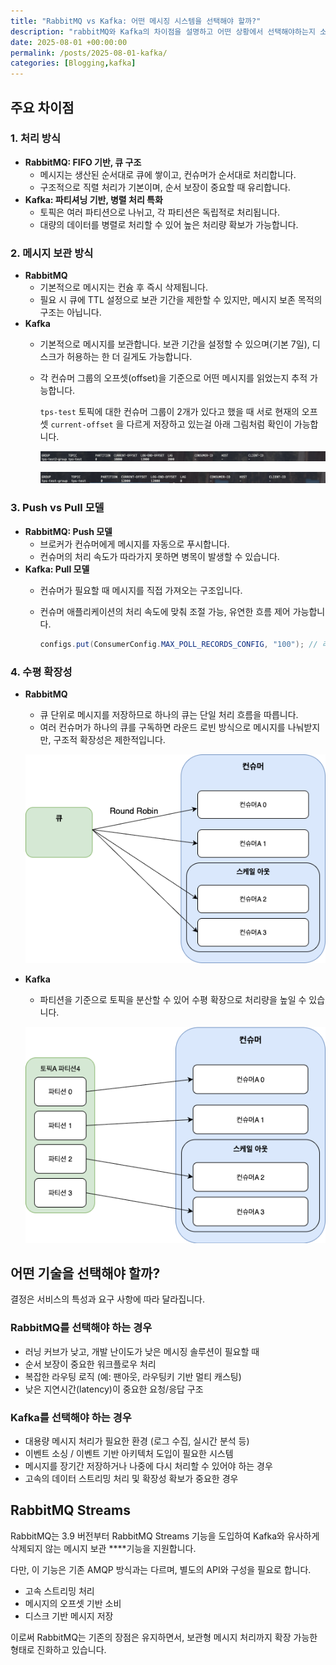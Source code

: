 ```yaml
---
title: "RabbitMQ vs Kafka: 어떤 메시징 시스템을 선택해야 할까?"
description: "rabbitMQ와 Kafka의 차이점을 설명하고 어떤 상황에서 선택해야하는지 소개합니다."
date: 2025-08-01 +00:00:00
permalink: /posts/2025-08-01-kafka/
categories: [Blogging,kafka]
---
```


## 주요 차이점

### 1. **처리 방식**

- **RabbitMQ: FIFO 기반, 큐 구조**
  - 메시지는 생산된 순서대로 큐에 쌓이고, 컨슈머가 순서대로 처리합니다.
  - 구조적으로 직렬 처리가 기본이며, 순서 보장이 중요할 때 유리합니다.
- **Kafka: 파티셔닝 기반, 병렬 처리 특화**
  - 토픽은 여러 파티션으로 나뉘고, 각 파티션은 독립적로 처리됩니다.
  - 대량의 데이터를 병렬로 처리할 수 있어 높은 처리량 확보가 가능합니다.

### 2. **메시지 보관 방식**

- **RabbitMQ**
  - 기본적으로 메시지는 컨슘 후 즉시 삭제됩니다.
  - 필요 시 큐에 TTL 설정으로 보관 기간을 제한할 수 있지만, 메시지 보존 목적의 구조는 아닙니다.
- **Kafka**
  - 기본적으로 메시지를 보관합니다. 보관 기간을 설정할 수 있으며(기본 7일), 디스크가 허용하는 한 더 길게도 가능합니다.
  - 각 컨슈머 그룹의 오프셋(offset)을 기준으로 어떤 메시지를 읽었는지 추적 가능합니다.

    `tps-test` 토픽에 대한 컨슈머 그룹이 2개가 있다고 했을 때 서로 현재의 오프셋 `current-offset` 을 다르게 저장하고 있는걸 아래 그림처럼 확인이 가능합니다.

    ![스크린샷 2025-08-01 오후 10.36.57.png](/assets/img/kafka/2025-08-01-kafka-01.png)

    ![스크린샷 2025-08-01 오후 10.37.06.png](/assets/img/kafka/2025-08-01-kafka-02.png)


### 3. **Push vs Pull 모델**

- **RabbitMQ: Push 모델**
  - 브로커가 컨슈머에게 메시지를 자동으로 푸시합니다.
  - 컨슈머의 처리 속도가 따라가지 못하면 병목이 발생할 수 있습니다.
- **Kafka: Pull 모델**
  - 컨슈머가 필요할 때 메시지를 직접 가져오는 구조입니다.
  - 컨슈머 애플리케이션의 처리 속도에 맞춰 조절 가능, 유연한 흐름 제어 가능합니다.

      ```java
      configs.put(ConsumerConfig.MAX_POLL_RECORDS_CONFIG, "100"); // 레코드(메시지) 100개씩 가져와 처리 설정
      ```


### 4. **수평 확장성**

- **RabbitMQ**
  - 큐 단위로 메시지를 저장하므로 하나의 큐는 단일 처리 흐름을 따릅니다.
  - 여러 컨슈머가 하나의 큐를 구독하면 라운드 로빈 방식으로 메시지를 나눠받지만, 구조적 확장성은 제한적입니다.

  ![rabbitmq-페이지-4.drawio.png](/assets/img/kafka/2025-08-01-kafka-03.png)

- **Kafka**
  - 파티션을 기준으로 토픽을 분산할 수 있어 수평 확장으로 처리량을 높일 수 있습니다.

  ![kafka-페이지-6.drawio (9).png](/assets/img/kafka/2025-08-01-kafka-04.png)


## 어떤 기술을 선택해야 할까?

결정은 서비스의 특성과 요구 사항에 따라 달라집니다.

### **RabbitMQ를 선택해야 하는 경우**

- 러닝 커브가 낮고, 개발 난이도가 낮은 메시징 솔루션이 필요할 때
- 순서 보장이 중요한 워크플로우 처리
- 복잡한 라우팅 로직 (예: 팬아웃, 라우팅키 기반 멀티 캐스팅)
- 낮은 지연시간(latency)이 중요한 요청/응답 구조

### **Kafka를 선택해야 하는 경우**

- 대용량 메시지 처리가 필요한 환경 (로그 수집, 실시간 분석 등)
- 이벤트 소싱 / 이벤트 기반 아키텍처 도입이 필요한 시스템
- 메시지를 장기간 저장하거나 나중에 다시 처리할 수 있어야 하는 경우
- 고속의 데이터 스트리밍 처리 및 확장성 확보가 중요한 경우

## RabbitMQ Streams

RabbitMQ는 3.9 버전부터 RabbitMQ Streams 기능을 도입하여 Kafka와 유사하게 삭제되지 않는 메시지 보관 ****기능을 지원합니다.

다만, 이 기능은 기존 AMQP 방식과는 다르며, 별도의 API와 구성을 필요로 합니다.

- 고속 스트리밍 처리
- 메시지의 오프셋 기반 소비
- 디스크 기반 메시지 저장

이로써 RabbitMQ는 기존의 장점은 유지하면서, 보관형 메시지 처리까지 확장 가능한 형태로 진화하고 있습니다.
